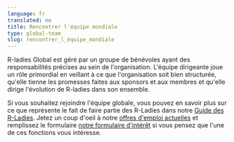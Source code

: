 ```yaml
---
language: fr
translated: no
title: Rencontrer l'équipe mondiale
type: global-team
slug: rencontrer_l_équipe_mondiale
---
```


R-ladies Global est géré par un groupe de bénévoles ayant des responsabilités précises au sein de l'organisation.
L'équipe dirigeante joue un rôle primordial en veillant à ce que l'organisation soit bien structurée, qu'elle tienne les promesses faites aux sponsors et aux membres et qu'elle dirige l'évolution de R-ladies dans son ensemble.

Si vous souhaitez rejoindre l'équipe globale, vous pouvez en savoir plus sur ce que représente le fait de faire partie des R-Ladies dans notre [Guide des R-Ladies](https://guide.rladies.org/about/globalteam/).
Jetez un coup d'oeil à notre [offres d'emploi actuelles](https://airtable.com/appZjaV7eM0Y9FsHZ/shrDBOsyaFS28wOxZ) et remplissez le formulaire [notre formulaire d'intérêt](/form/global-team-application/) si vous pensez que l'une de ces fonctions vous intéresse.


